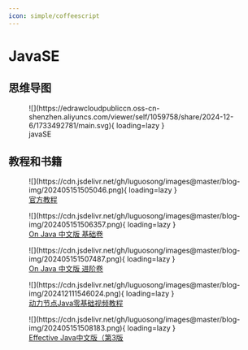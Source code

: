 ```yaml
---
icon: simple/coffeescript
---
```


# JavaSE

## 思维导图

<figure markdown="span">
  ![](https://edrawcloudpubliccn.oss-cn-shenzhen.aliyuncs.com/viewer/self/1059758/share/2024-12-6/1733492781/main.svg){ loading=lazy }
  <figcaption>javaSE</figcaption>
</figure>

## 教程和书籍

<figure markdown="span">
  ![](https://cdn.jsdelivr.net/gh/luguosong/images@master/blog-img/202405151505046.png){ loading=lazy }
  <figcaption><a href="https://docs.oracle.com/javase/tutorial/">官方教程</a></figcaption>
</figure>

<figure markdown="span">
  ![](https://cdn.jsdelivr.net/gh/luguosong/images@master/blog-img/202405151506357.png){ loading=lazy }
  <figcaption><a href="https://book.douban.com/subject/35751619/">On Java 中文版 基础卷</a></figcaption>
</figure>

<figure markdown="span">
  ![](https://cdn.jsdelivr.net/gh/luguosong/images@master/blog-img/202405151507487.png){ loading=lazy }
  <figcaption><a href="https://book.douban.com/subject/35751623/">On Java 中文版 进阶卷</a></figcaption>
</figure>

<figure markdown="span">
  ![](https://cdn.jsdelivr.net/gh/luguosong/images@master/blog-img/202412111546024.png){ loading=lazy }
  <figcaption><a href="https://www.bilibili.com/video/BV1a5411y77c/?spm_id_from=333.337.search-card.all.click&vd_source=f0bf6f13ef9720c412e23224083e2d8a">动力节点Java零基础视频教程</a></figcaption>
</figure>

<figure markdown="span">
  ![](https://cdn.jsdelivr.net/gh/luguosong/images@master/blog-img/202405151508183.png){ loading=lazy }
  <figcaption><a href="https://book.douban.com/subject/30412517/">Effective Java中文版（第3版</a></figcaption>
</figure>

